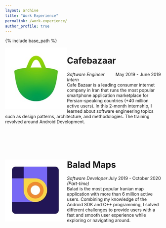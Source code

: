 ```yaml
---
layout: archive
title: "Work Experience"
permalink: /work-experience/
author_profile: true
---
```


{% include base_path %}

<span style="float:left;"><img src="/images/bazaar.jpg" width="200" height="200"></span>

Cafebazaar
======
<span style="float:right;">May 2019 - June 2019</span>
<p style="margin-bottom:3cm;">
<i>Software Engineer Intern</i>
<br/>
Cafe Bazaar is a leading consumer internet company in Iran that runs the most popular smartphone application marketplace for Persian-speaking countries (+40 million active users). In this 2-month internship, I learned about software engineering topics such as design patterns, architecture, and methodologies. The training revolved
around Android Development.
</p>

<span style="float:left;"><img src="/images/balad.jpg" width="200" height="200"></span>

Balad Maps
======
<span style="float:right;">July 2019 - October 2020</span>
<i>Software Developer (Part-time)</i>  
Balad is the most popular Iranian map application with more than 6 million active users. Combining my knowledge of the Android SDK and C++ programming, I solved different challenges to provide users with a fast and smooth user experience while exploring or navigating around.
